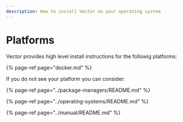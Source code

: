 ```yaml
---
description: How to install Vector on your operating system
---
```


# Platforms

Vector provides high level install instructions for the followig platforms:

{% page-ref page="docker.md" %}

If you do not see your platform you can consider:

{% page-ref page="../package-managers/README.md" %}

{% page-ref page="../operating-systems/README.md" %}

{% page-ref page="../manual/README.md" %}



